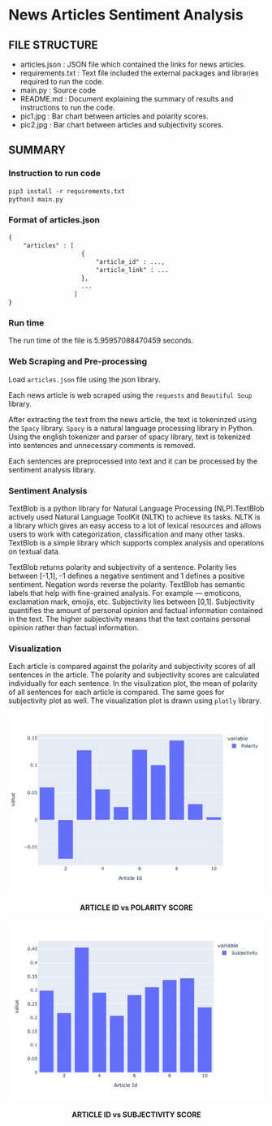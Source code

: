 # News Articles Sentiment Analysis #

## FILE STRUCTURE ##
* articles.json : JSON file which contained the links for news articles.
* requirements.txt : Text file included the external packages and libraries required to run the code.
* main.py : Source code
* README.md : Document explaining the summary of results and instructions to run the code.
* pic1.jpg : Bar chart between articles and polarity scores.
* pic2.jpg : Bar chart between articles and subjectivity scores.

## SUMMARY ##

### Instruction to run code ###

```
pip3 install -r requirements.txt
python3 main.py
```

### Format of articles.json ###

```
{
    "articles" : [
                    {    
                        "article_id" : ...,
                        "article_link" : ...
                    },
                    ...
                  ]
}
```
### Run time ###

The run time of the file is 5.95957088470459 seconds.

### Web Scraping and Pre-processing ###

Load `articles.json` file using the json library.

Each news article is web scraped using the `requests` and `Beautiful Soup` library.

After extracting the text from the news article, the text is tokeninzed using the `Spacy` library. `Spacy` is a natural language processing library in Python. Using the english tokenizer and parser of spacy library, text is tokenized into sentences and unnecessary comments is removed.

Each sentences are preprocessed into text and it can be processed by the sentiment analysis library.

### Sentiment Analysis ###

TextBlob is a python library for Natural Language Processing (NLP).TextBlob actively used Natural Language ToolKit (NLTK) to achieve its tasks. NLTK is a library which gives an easy access to a lot of lexical resources and allows users to work with categorization, classification and many other tasks. TextBlob is a simple library which supports complex analysis and operations on textual data.

TextBlob returns polarity and subjectivity of a sentence. Polarity lies between [-1,1], -1 defines a negative sentiment and 1 defines a positive sentiment. Negation words reverse the polarity. TextBlob has semantic labels that help with fine-grained analysis. For example — emoticons, exclamation mark, emojis, etc. Subjectivity lies between [0,1]. Subjectivity quantifies the amount of personal opinion and factual information contained in the text. The higher subjectivity means that the text contains personal opinion rather than factual information. 

### Visualization ###

Each article is compared against the polarity and subjectivity scores of all sentences in the article. The polarity and subjectivity scores are calculated individually for each sentence. In the visulization plot, the mean of polarity of all sentences for each article is compared. The same goes for subjectivity plot as well. The visualization plot is drawn using `plotly` library.

![ARTICLE ID vs POLARITY](./pic1.jpg)

<p align="center">
<b>ARTICLE ID vs POLARITY SCORE</b>
</p>

![ARTICLE ID vs POLARITY](./pic2.jpg)

<p align="center">
<b>ARTICLE ID vs SUBJECTIVITY SCORE</b>
</p>

